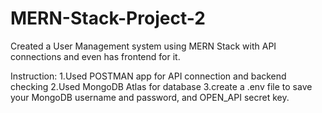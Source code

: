 # MERN-Stack-Project-2
Created a User Management system using MERN Stack with API connections and even has frontend for it.

Instruction:
1.Used POSTMAN app for API connection and backend checking
2.Used MongoDB Atlas for database
3.create a .env file to save your MongoDB username and password, and OPEN_API secret key.
